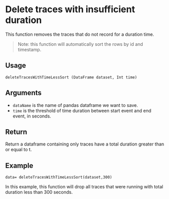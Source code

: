 # Delete traces with insufficient duration

This function removes the traces that do not record for a duration time. 
> Note: this function will automatically sort the rows by id and timestamp.

## Usage
``
deleteTracesWithTimeLessSort (DataFrame dataset, Int time)
``

## Arguments
- `dataName` is the name of pandas dataframe we want to save.
- `time` is the threshold of time duration between start event and end event, in seconds.

## Return
Return a dataframe containing only traces have a total duration greater than or equal to t.

## Example
```
data= deleteTracesWithTimeLessSort(dataset,300)
```

In this example, this function will drop all traces that were running with total duration less than 300 seconds.
